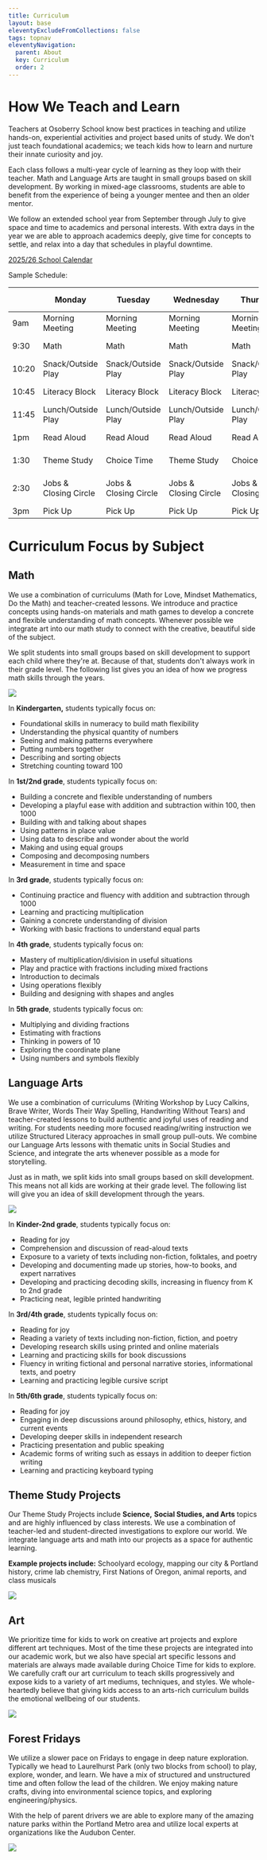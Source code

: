 ```yaml
---
title: Curriculum
layout: base
eleventyExcludeFromCollections: false
tags: topnav
eleventyNavigation:
  parent: About
  key: Curriculum
  order: 2
---
```

# How We Teach and Learn

Teachers at Osoberry School know best practices in teaching and utilize hands-on, experiential activities and project based units of study. We don't just teach foundational academics; we teach kids how to learn and nurture their innate curiosity and joy.

Each class follows a multi-year cycle of learning as they loop with their teacher. Math and Language Arts are taught in small groups based on skill development. By working in mixed-age classrooms, students are able to benefit from the experience of being a younger mentee and then an older mentor.

We follow an extended school year from September through July to give space and time to academics and personal interests. With extra days in the year we are able to approach academics deeply, give time for concepts to settle, and relax into a day that schedules in playful downtime.

[2025/26 School Calendar](https://drive.google.com/file/d/1-4et8Ko5mdSBjHr8e2A7uTtnvHJdKB2S/view)

Sample Schedule: 

|       | Monday                | Tuesday               | Wednesday             | Thursday              | Forest Friday         |
| ----- | --------------------- | --------------------- | --------------------- | --------------------- | --------------------- |
| 9am   | Morning Meeting       | Morning Meeting       | Morning Meeting       | Morning Meeting       | Meet at Park          |
| 9:30  | Math                  | Math                  | Math                  | Math                  | Nature Exploration    |
| 10:20 | Snack/Outside Play    | Snack/Outside Play    | Snack/Outside Play    | Snack/Outside Play    | Guided Activities     |
| 10:45 | Literacy Block        | Literacy Block        | Literacy Block        | Literacy Block        | Nature Play           |
| 11:45 | Lunch/Outside Play    | Lunch/Outside Play    | Lunch/Outside Play    | Lunch/Outside Play    | Lunch                 |
| 1pm   | Read Aloud            | Read Aloud            | Read Aloud            | Read Aloud            | Walk back to school   |
| 1:30  | Theme Study           | Choice Time           | Theme Study           | Choice Time           | Choice Time           |
| 2:30  | Jobs & Closing Circle | Jobs & Closing Circle | Jobs & Closing Circle | Jobs & Closing Circle | Jobs & Closing Circle |
| 3pm   | Pick Up               | Pick Up               | Pick Up               | Pick Up               | Pick Up               |

# Curriculum Focus by Subject

## Math

We use a combination of curriculums (Math for Love, Mindset Mathematics, Do the Math) and teacher-created lessons. We introduce and practice concepts using hands-on materials and math games to develop a concrete and flexible understanding of math concepts. Whenever possible we integrate art into our math study to connect with the creative, beautiful side of the subject.

We split students into small groups based on skill development to support each child where they're at. Because of that, students don't always work in their grade level. The following list gives you an idea of how we progress math skills through the years.

![](/assets/uploads/img_9559.jpg)

In **Kindergarten,** students typically focus on:

* Foundational skills in numeracy to build math flexibility 
* Understanding the physical quantity of numbers
* Seeing and making patterns everywhere
* Putting numbers together 
* Describing and sorting objects
* Stretching counting toward 100 

In **1st/2nd grade**, students typically focus on:

* Building a concrete and flexible understanding of numbers
* Developing a playful ease with addition and subtraction within 100, then 1000
* Building with and talking about shapes
* Using patterns in place value
* Using data to describe and wonder about the world
* Making and using equal groups
* Composing and decomposing numbers
* Measurement in time and space

In **3rd grade**, students typically focus on:

* Continuing practice and fluency with addition and subtraction through 1000
* Learning and practicing multiplication
* Gaining a concrete understanding of division
* Working with basic fractions to understand equal parts

In **4th grade**, students typically focus on:

* Mastery of multiplication/division in useful situations
* Play and practice with fractions including mixed fractions
* Introduction to decimals
* Using operations flexibly
* Building and designing with shapes and angles

In **5th grade**, students typically focus on:

* Multiplying and dividing fractions
* Estimating with fractions
* Thinking in powers of 10
* Exploring the coordinate plane
* Using numbers and symbols flexibly

## Language Arts

We use a combination of curriculums (Writing Workshop by Lucy Calkins, Brave Writer, Words Their Way Spelling, Handwriting Without Tears) and teacher-created lessons to build authentic and joyful uses of reading and writing. For students needing more focused reading/writing instruction we utilize Structured Literacy approaches in small group pull-outs. We combine our Language Arts lessons with thematic units in Social Studies and Science, and integrate the arts whenever possible as a mode for storytelling.

Just as in math, we split kids into small groups based on skill development. This means not all kids are working at their grade level. The following list will give you an idea of skill development through the years.

![](/assets/uploads/img_9715-2-.jpg)

In **Kinder-2nd grade**, students typically focus on:

* Reading for joy
* Comprehension and discussion of read-aloud texts
* Exposure to a variety of texts including non-fiction, folktales, and poetry
* Developing and documenting made up stories, how-to books, and expert narratives
* Developing and practicing decoding skills, increasing in fluency from K to 2nd grade
* Practicing neat, legible printed handwriting

In **3rd/4th grade**, students typically focus on:

* Reading for joy
* Reading a variety of texts including non-fiction, fiction, and poetry
* Developing research skills using printed and online materials
* Learning and practicing skills for book discussions
* Fluency in writing fictional and personal narrative stories, informational texts, and poetry
* Learning and practicing legible cursive script

In **5th/6th grade**, students typically focus on:

* Reading for joy
* Engaging in deep discussions around philosophy, ethics, history, and current events
* Developing deeper skills in independent research
* Practicing presentation and public speaking
* Academic forms of writing such as essays in addition to deeper fiction writing
* Learning and practicing keyboard typing

## Theme Study Projects

Our Theme Study Projects include **Science,** **Social Studies, and Arts** topics and are highly influenced by class interests. We use a combination of teacher-led and student-directed investigations to explore our world. We integrate language arts and math into our projects as a space for authentic learning.

**Example projects include:** Schoolyard ecology, mapping our city & Portland history, crime lab chemistry, First Nations of Oregon, animal reports, and class musicals

![](/assets/uploads/img_9870-1-.jpg)

## Art

We prioritize time for kids to work on creative art projects and explore different art techniques. Most of the time these projects are integrated into our academic work, but we also have special art specific lessons and materials are always made available during Choice Time for kids to explore. We carefully craft our art curriculum to teach skills progressively and expose kids to a variety of art mediums, techniques, and styles. We whole-heartedly believe that giving kids access to an arts-rich curriculum builds the emotional wellbeing of our students. 

![](/assets/uploads/img_9789.jpg)

## Forest Fridays

We utilize a slower pace on Fridays to engage in deep nature exploration. Typically we head to Laurelhurst Park (only two blocks from school) to play, explore, wonder, and learn. We have a mix of structured and unstructured time and often follow the lead of the children. We enjoy making nature crafts, diving into environmental science topics, and exploring engineering/physics.

With the help of parent drivers we are able to explore many of the amazing nature parks within the Portland Metro area and utilize local experts at organizations like the Audubon Center. 

![](/assets/uploads/img_5413.jpg)
